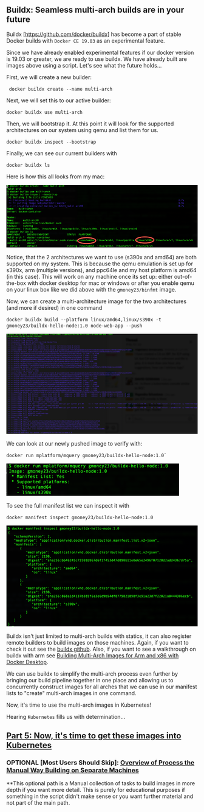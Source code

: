 ## Buildx: Seamless multi-arch builds are in your future

Buildx [https://github.com/docker/buildx] has become a part of stable Docker builds with `Docker CE 19.03` as an experimental feature. 

Since we have already enabled experimental features if our docker version is 19.03 or greater, we are ready to use buildx. We have already built are images above using a script. Let's see what the future holds...

First, we will create a new builder:
```
 docker buildx create --name multi-arch
```
Next, we will set this to our active builder:
```
docker buildx use multi-arch
```
Then, we will bootstrap it. At this point it will look for the supported architectures on our system using qemu and list them for us.
```
docker buildx inspect --bootstrap
```
Finally, we can see our current builders with
```
docker buildx ls
```

Here is how this all looks from my mac:

![Buildx Mac Setup](images/buildx_setup.png)

Notice, that the 2 architectures we want to use (s390x and amd64) are both supported on my system. This is because the qemu emulation is set up for s390x, arm (multiple versions), and ppc64le and my host platform is amd64 (in this case). This will work on any machine once its set up: either out-of-the-box with docker desktop for mac or windows or after you enable qemu on your linux box like we did above with the `gmoney23/binfmt` image.

Now, we can create a multi-architecture image for the two architectures (and more if desired) in one command
```
docker buildx build --platform linux/amd64,linux/s390x -t gmoney23/buildx-hello-node:1.0 node-web-app --push
```
![Buildx Hello](images/buildx-build-hello-node.png)

We can look at our newly pushed image to verify with:

```
docker run mplatform/mquery gmoney23/buildx-hello-node:1.0`
```
![mplatform buildx hello node](images/mplatform-buildx-hello-node.png)

To see the full manifest list we can inspect it with
```
docker manifest inspect gmoney23/buildx-hello-node:1.0
```

![manifest buildx hello node](images/manifest-buildx-hello-node.png)

Buildx isn't just limited to multi-arch builds with statics, it can also register remote builders to build images on those machines. Again, if you want to check it out see the [buildx github](https://github.com/docker/buildx). Also, if you want to see a walkthrough on buildx with arm see [Building Multi-Arch Images for Arm and x86 with Docker Desktop](https://engineering.docker.com/2019/04/multi-arch-images/).

We can use buildx to simplify the multi-arch process even further by bringing our build pipeline together in one place and allowing us to concurrently construct images for all arches that we can use in our manifest lists to "create" multi-arch images in one command.

Now, it's time to use the multi-arch images in Kubernetes!

Hearing `Kubernetes` fills us with determination...
## [Part 5: Now, it's time to get these images into Kubernetes](5-Deploy-to-Kubernetes.md)


### OPTIONAL [Most Users Should Skip]: [Overview of Process the Manual Way Building on Separate Machines](4-Multiarch-manual-addendum.md)

**This optional path is a Manual collection of tasks to build images in more depth if you want more detail. This is purely for educational purposes if something in the script didn't make sense or you want further material and not part of the main path.
